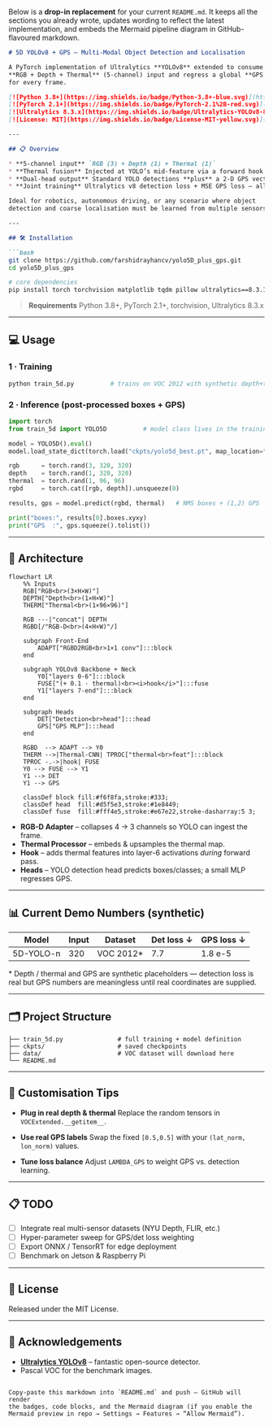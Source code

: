 Below is a **drop-in replacement** for your current `README.md`.
It keeps all the sections you already wrote, updates wording to reflect the latest implementation, and embeds the Mermaid pipeline diagram in GitHub-flavoured markdown.

````markdown
# 5D YOLOv8 + GPS — Multi-Modal Object Detection and Localisation

A PyTorch implementation of Ultralytics **YOLOv8** extended to consume  
**RGB + Depth + Thermal** (5-channel) input and regress a global **GPS (lat, lon)**  
for every frame.

[![Python 3.8+](https://img.shields.io/badge/Python-3.8+-blue.svg)](https://www.python.org/)  
[![PyTorch 2.1+](https://img.shields.io/badge/PyTorch-2.1%2B-red.svg)](https://pytorch.org/)  
[![Ultralytics 8.3.x](https://img.shields.io/badge/Ultralytics-YOLOv8-8.3.x-green.svg)](https://github.com/ultralytics/ultralytics)  
[![License: MIT](https://img.shields.io/badge/License-MIT-yellow.svg)](LICENSE)

---

## 📋 Overview

* **5-channel input** `RGB (3) + Depth (1) + Thermal (1)`  
* **Thermal fusion** Injected at YOLO’s mid-feature via a forward hook  
* **Dual-head output** Standard YOLO detections **plus** a 2-D GPS vector  
* **Joint training** Ultralytics v8 detection loss + MSE GPS loss — all weights train

Ideal for robotics, autonomous driving, or any scenario where object
detection and coarse localisation must be learned from multiple sensors.

---

## 🛠 Installation

```bash
git clone https://github.com/farshidrayhancv/yolo5D_plus_gps.git
cd yolo5D_plus_gps

# core dependencies
pip install torch torchvision matplotlib tqdm pillow ultralytics==8.3.140
````

> **Requirements**  Python 3.8+, PyTorch 2.1+, torchvision, Ultralytics 8.3.x

---

## 💻 Usage

### 1 · Training

```bash
python train_5d.py          # trains on VOC 2012 with synthetic depth+thermal
```

### 2 · Inference (post-processed boxes + GPS)

```python
import torch
from train_5d import YOLO5D          # model class lives in the training script

model = YOLO5D().eval()
model.load_state_dict(torch.load("ckpts/yolo5d_best.pt", map_location="cpu"))

rgb      = torch.rand(3, 320, 320)
depth    = torch.rand(1, 320, 320)
thermal  = torch.rand(1, 96, 96)
rgbd     = torch.cat([rgb, depth]).unsqueeze(0)

results, gps = model.predict(rgbd, thermal)   # NMS boxes + (1,2) GPS

print("boxes:", results[0].boxes.xyxy)
print("GPS  :", gps.squeeze().tolist())
```

---

## 🧠 Architecture

```mermaid
flowchart LR
    %% Inputs
    RGB["RGB<br>(3×H×W)"]
    DEPTH["Depth<br>(1×H×W)"]
    THERM["Thermal<br>(1×96×96)"]

    RGB ---|"concat"| DEPTH
    RGBD[/"RGB-D<br>(4×H×W)"/]

    subgraph Front-End
        ADAPT["RGBD2RGB<br>1×1 conv"]:::block
    end

    subgraph YOLOv8 Backbone + Neck
        Y0["layers 0-6"]:::block
        FUSE["(+ 0.1 · thermal)<br><i>hook</i>"]:::fuse
        Y1["layers 7-end"]:::block
    end

    subgraph Heads
        DET["Detection<br>head"]:::head
        GPS["GPS MLP"]:::head
    end

    RGBD  --> ADAPT --> Y0
    THERM -->|Thermal-CNN| TPROC["thermal<br>feat"]:::block
    TPROC -.->|hook| FUSE
    Y0 --> FUSE --> Y1
    Y1 --> DET
    Y1 --> GPS

    classDef block fill:#f6f8fa,stroke:#333;
    classDef head  fill:#d5f5e3,stroke:#1e8449;
    classDef fuse  fill:#fff4e5,stroke:#e67e22,stroke-dasharray:5 3;
```

* **RGB-D Adapter** – collapses 4 → 3 channels so YOLO can ingest the frame.
* **Thermal Processor** – embeds & upsamples the thermal map.
* **Hook** – adds thermal features into layer-6 activations *during* forward pass.
* **Heads** – YOLO detection head predicts boxes/classes; a small MLP regresses GPS.

---

## 📊 Current Demo Numbers (synthetic)

| Model     | Input | Dataset    | Det loss ↓ | GPS loss ↓ |
| --------- | ----- | ---------- | ---------- | ---------- |
| 5D-YOLO-n | 320   | VOC 2012\* | 7.7        | 1.8 e-5    |

\* Depth / thermal and GPS are synthetic placeholders — detection loss is
real but GPS numbers are meaningless until real coordinates are supplied.

---

## 🗂 Project Structure

```
├── train_5d.py               # full training + model definition
├── ckpts/                    # saved checkpoints
├── data/                     # VOC dataset will download here
└── README.md
```

---

## 🔄 Customisation Tips

* **Plug in real depth & thermal**
  Replace the random tensors in `VOCExtended.__getitem__`.

* **Use real GPS labels**
  Swap the fixed `[0.5,0.5]` with your `(lat_norm, lon_norm)` values.

* **Tune loss balance**
  Adjust `LAMBDA_GPS` to weight GPS vs. detection learning.

---

## 📋 TODO

* [ ] Integrate real multi-sensor datasets (NYU Depth, FLIR, etc.)
* [ ] Hyper-parameter sweep for GPS/det loss weighting
* [ ] Export ONNX / TensorRT for edge deployment
* [ ] Benchmark on Jetson & Raspberry Pi

---

## 📄 License

Released under the MIT License.

---

## 🙏 Acknowledgements

* **[Ultralytics YOLOv8](https://github.com/ultralytics/ultralytics)** – fantastic open-source detector.
* Pascal VOC for the benchmark images.

```

Copy-paste this markdown into `README.md` and push — GitHub will render
the badges, code blocks, and the Mermaid diagram (if you enable the
Mermaid preview in repo → Settings → Features → “Allow Mermaid”).
```
